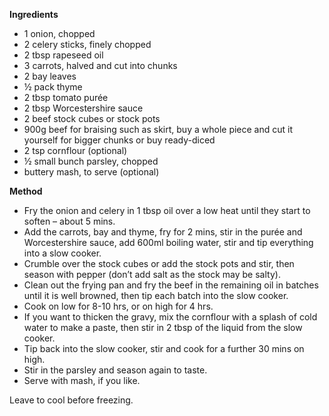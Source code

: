 **Ingredients**
- 1 onion, chopped
- 2 celery sticks, finely chopped
- 2 tbsp rapeseed oil
- 3 carrots, halved and cut into chunks
- 2 bay leaves
- ½ pack thyme
- 2 tbsp tomato purée
- 2 tbsp Worcestershire sauce
- 2 beef stock cubes or stock pots
- 900g beef for braising such as skirt, buy a whole piece and cut it yourself for bigger chunks or buy ready-diced
- 2 tsp cornflour (optional)
- ½ small bunch parsley, chopped
- buttery mash, to serve (optional)

**Method**
- Fry the onion and celery in 1 tbsp oil over a low heat until they start to soften – about 5 mins. 
- Add the carrots, bay and thyme, fry for 2 mins, stir in the purée and Worcestershire sauce, add 600ml boiling water, stir and tip everything into a slow cooker.
- Crumble over the stock cubes or add the stock pots and stir, then season with pepper (don’t add salt as the stock may be salty).
- Clean out the frying pan and fry the beef in the remaining oil in batches until it is well browned, then tip each batch into the slow cooker. 
- Cook on low for 8-10 hrs, or on high for 4 hrs.
- If you want to thicken the gravy, mix the cornflour with a splash of cold water to make a paste, then stir in 2 tbsp of the liquid from the slow cooker. 
- Tip back into the slow cooker, stir and cook for a further 30 mins on high. 
- Stir in the parsley and season again to taste. 
- Serve with mash, if you like. 
 
Leave to cool before freezing.
